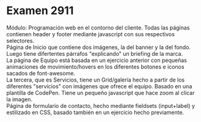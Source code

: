 #   Examen 2911
Módulo: Programación web en el contorno del cliente.
Todas las páginas contienen header y footer mediante javascript con sus respectivos selectores. <br>
Página de Inicio que contiene dos imágenes, la del banner y la del fondo. Luego tiene difertentes párrafos "explicando" un briefing de la marca. <br>
La página de Equipo está basada en un ejercicio anterior con pequeñas animaciones de movimiento/hovers en los diferentes botones e iconos sacados de font-awesome.<br>
La tercera, que es Servicios, tiene un Grid/galería hecho a partir de los diferentes "servicios" con imágenes que ofrece el equipo. Basado en una plantilla de CodePen. Tiene un pequeño javascript que hace zoom al clicar la imagen.<br>
Página de formulario de contacto, hecho mediante fieldsets (input+label) y estilizado en CSS, basado también en un ejercicio hecho previamente.

